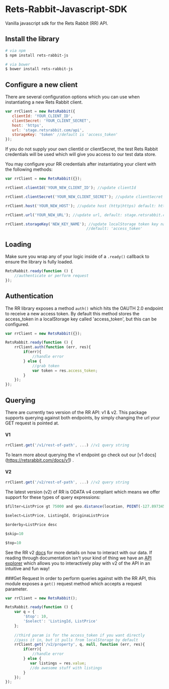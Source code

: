 # Rets-Rabbit-Javascript-SDK
Vanilla javascript sdk for the Rets Rabbit (RR) API.

## Install the library
```bash
# via npm
$ npm install rets-rabbit-js

# via bower
$ bower install rets-rabbit-js
```

## Configure a new client
There are several configuration options which you can use when instantiating
 a new Rets Rabbit client.
 
 ```javascript
var rrClient = new RetsRabbit({
    clientId: 'YOUR_CLIENT_ID',
    clientSecret: 'YOUR_CLIENT_SECRET',
    host: 'https',
    url: 'stage.retsrabbit.com/api',
    storageKey: 'token' //default is 'access_token'
});
 ```
 
 If you do not supply your own clientId or clientSecret, the test Rets Rabbit
 credentials will be used which will give you access to our test data store.
 
 You may configure your RR credentials after instantiating your client with
 the following methods:
 
 ```javascript
var rrClient = new RetsRabbit({});

rrClient.clientId('YOUR_NEW_CLIENT_ID'); //update clientId

rrClient.clientSecret('YOUR_NEW_CLIENT_SECRET'); //update clientSecret

rrClient.host('YOUR_NEW_HOST'); //update host (http|https) default: http

rrClient.url('YOUR_NEW_URL'); //update url, default: stage.retsrabbit.com

rrClient.storageKey('NEW_KEY_NAME'); //update localStorage token key name
                                     //default: 'access_token'
 ```
 
## Loading
Make sure you wrap any of your logic inside of a `.ready()` callback to
ensure the library is fully loaded.

```javascript
RetsRabbit.ready(function () {
    //authenticate or perform request
});
```

## Authentication
The RR library exposes a method `auth()` which hits the OAUTH 2.0 endpoint
to receive a new access token. By default this method stores the access_token
in a localStorage key called 'access_token', but this can be configured.

```javascript
var rrClient = new RetsRabbit({});

RetsRabbit.ready(function () {
    rrClient.auth(function (err, res){
        if(err){
            //handle error
        } else {
            //grab token
            var token = res.access_token;
        }
    });
});
```

## Querying
There are currently two version of the RR API: v1 & v2. This package supports
querying against both endpoints, by simply changing the url your GET
request is pointed at.

#### V1

```javascript
rrClient.get('/v1/rest-of-path', ...) //v1 query string
```

To learn more about querying the v1 endpoint go check out our [v1 docs]
(https://retsrabbit.com/docs/v1) .

#### V2

```javascript
rrClient.get('/v2/rest-of-path', ...) //v2 query string
```

The latest version (v2) of RR is ODATA v4 compliant which means we offer
 support for these types of query expressions:
 
 ```javascript
 $filter=ListPrice gt 75000 and geo.distance(location, POINT(-127.89734578345 45.234534534)) lt 50
 
 $select=ListPrice, ListingId, OriginaListPrice
 
 $orderby=ListPrice desc
 
 $skip=10
 
 $top=10
 ```
 
 See the RR v2 [docs](https://retsrabbit.com/docs/v2) for more details 
 on how to interact with our data. If reading through documentation isn't
 your kind of thing we have an [API explorer](http://explore.retsrabbit.com) 
 which allows you to interactively play with v2 of the API in an intuitive 
 and fun way!

###Get Request
In order to perform queries against with the RR API, this module exposes
a `get()` request method which accepts a request parameter.

```javascript
var rrClient = new RetsRabbit();

RetsRabbit.ready(function () {
    var q = {
        '$top': 10, 
        '$select': 'ListingId, ListPrice'
    };
    
    //third param is for the access_token if you want directly
    //pass it in, but it pulls from localStorage by default
    rrClient.get('/v2/property', q, null, function (err, res){
        if(err){
            //handle error
        } else {
           var listings = res.value;
           //do awesome stuff with listings
        }
    });
});
```